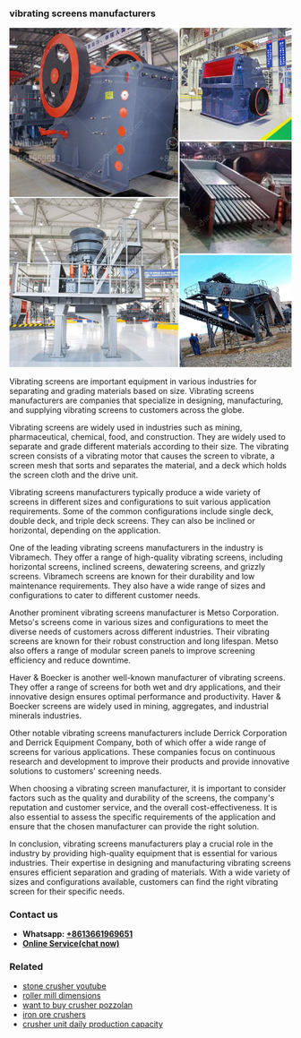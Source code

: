 <h3>vibrating screens manufacturers</h3><img src='1708589091.jpg' alt=''><p>Vibrating screens are important equipment in various industries for separating and grading materials based on size. Vibrating screens manufacturers are companies that specialize in designing, manufacturing, and supplying vibrating screens to customers across the globe.</p><p>Vibrating screens are widely used in industries such as mining, pharmaceutical, chemical, food, and construction. They are widely used to separate and grade different materials according to their size. The vibrating screen consists of a vibrating motor that causes the screen to vibrate, a screen mesh that sorts and separates the material, and a deck which holds the screen cloth and the drive unit.</p><p>Vibrating screens manufacturers typically produce a wide variety of screens in different sizes and configurations to suit various application requirements. Some of the common configurations include single deck, double deck, and triple deck screens. They can also be inclined or horizontal, depending on the application.</p><p>One of the leading vibrating screens manufacturers in the industry is Vibramech. They offer a range of high-quality vibrating screens, including horizontal screens, inclined screens, dewatering screens, and grizzly screens. Vibramech screens are known for their durability and low maintenance requirements. They also have a wide range of sizes and configurations to cater to different customer needs.</p><p>Another prominent vibrating screens manufacturer is Metso Corporation. Metso's screens come in various sizes and configurations to meet the diverse needs of customers across different industries. Their vibrating screens are known for their robust construction and long lifespan. Metso also offers a range of modular screen panels to improve screening efficiency and reduce downtime.</p><p>Haver & Boecker is another well-known manufacturer of vibrating screens. They offer a range of screens for both wet and dry applications, and their innovative design ensures optimal performance and productivity. Haver & Boecker screens are widely used in mining, aggregates, and industrial minerals industries.</p><p>Other notable vibrating screens manufacturers include Derrick Corporation and Derrick Equipment Company, both of which offer a wide range of screens for various applications. These companies focus on continuous research and development to improve their products and provide innovative solutions to customers' screening needs.</p><p>When choosing a vibrating screen manufacturer, it is important to consider factors such as the quality and durability of the screens, the company's reputation and customer service, and the overall cost-effectiveness. It is also essential to assess the specific requirements of the application and ensure that the chosen manufacturer can provide the right solution.</p><p>In conclusion, vibrating screens manufacturers play a crucial role in the industry by providing high-quality equipment that is essential for various industries. Their expertise in designing and manufacturing vibrating screens ensures efficient separation and grading of materials. With a wide variety of sizes and configurations available, customers can find the right vibrating screen for their specific needs.</p><h3>Contact us</h3><ul><li><strong>Whatsapp:&nbsp;<a href="https://wa.me/8613661969651">+8613661969651</a></strong></li><li><a href="https://swt.shibang-china.com/?git&amp;zhl&amp;vibrating screens manufacturers"><strong>Online Service(chat now)</strong></a></li></ul><h3>Related</h3><ul><li><a href='stone crusher youtube.md'>stone crusher youtube</a></li><li><a href='roller mill dimensions.md'>roller mill dimensions</a></li><li><a href='want to buy crusher pozzolan.md'>want to buy crusher pozzolan</a></li><li><a href='iron ore crushers.md'>iron ore crushers</a></li><li><a href='crusher unit daily production capacity.md'>crusher unit daily production capacity</a></li></ul>